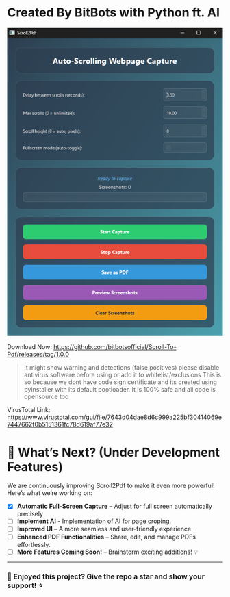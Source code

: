 # Created By BitBots with Python ft. AI
![imaget](image/image.png)


Download Now: https://github.com/bitbotsofficial/Scroll-To-Pdf/releases/tag/1.0.0

> It might show warning and detections (false positives) please disable antivirus software before using or add it to whitelist/exclusions
> This is so because we dont have code sign certificate and its created using pyinstaller with its default bootloader.
> It is 100% safe and all code is opensource too

VirusTotal Link: https://www.virustotal.com/gui/file/7643d04dae8d6c999a225bf30414069e7447662f0b5151361fc78d619af77e32

# 🚀 What’s Next? (Under Development Features)

We are continuously improving Scroll2Pdf to make it even more powerful! Here’s what we’re working on:

- [X] **Automatic Full-Screen Capture** – Adjust for full screen automatically precisely
- [ ] **Implement AI** - Implementation of AI for page croping.
- [ ] **Improved UI** – A more seamless and user-friendly experience.
- [ ] **Enhanced PDF Functionalities** – Share, edit, and manage PDFs effortlessly.
- [ ] **More Features Coming Soon!** – Brainstorm exciting additions! 💡

---

### 🌟 Enjoyed this project? Give the repo a star and show your support! ⭐
